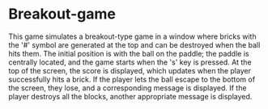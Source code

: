 # Breakout-game
This game simulates a breakout-type game in a window where bricks with the '#' symbol are generated at the top and can be destroyed when the ball hits them. The initial position is with the ball on the paddle; the paddle is centrally located, and the game starts when the 's' key is pressed. At the top of the screen, the score is displayed, which updates when the player successfully hits a brick. If the player lets the ball escape to the bottom of the screen, they lose, and a corresponding message is displayed. If the player destroys all the blocks, another appropriate message is displayed.
